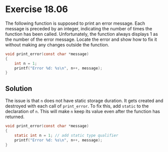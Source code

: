 # Exercise 18.06

The following function is supposed to print an error message. Each message is
preceded by an integer, indicating the number of times the function has been
called. Unfortunately, the function always displays 1 as the number of the error
message. Locate the error and show how to fix it without making any changes outside
the function.

```c
void print_error(const char *message)
{
    int n = 1;
    printf("Error %d: %s\n", n++, message);
}
```

## Solution

The issue is that `n` does not have static storage duration. It gets created and
destroyed with each call of `print_error`. To fix this, add `static` to the
declaration of `n`. This will make `n` keep its value even after the function has
returned.

```c
void print_error(const char *message)
{
    static int n = 1; // add static type qualifier
    printf("Error %d: %s\n", n++, message);
}
```
